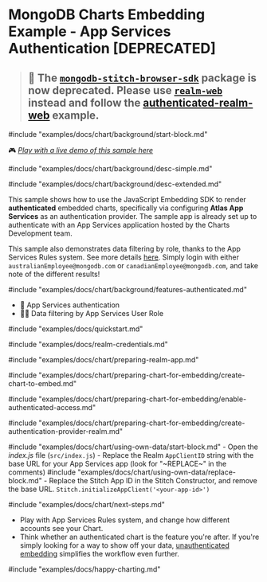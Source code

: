 # MongoDB Charts Embedding Example - App Services Authentication [DEPRECATED]

> ## :rotating_light: The [`mongodb-stitch-browser-sdk`](https://www.npmjs.com/package/mongodb-stitch-browser-sdk) package is now deprecated. Please use [`realm-web`](https://www.npmjs.com/package/realm-web) instead and follow the [authenticated-realm-web](https://github.com/mongodb-js/charts-embed-sdk/tree/master/examples/charts/authenticated-realm-web) example.

#include "examples/docs/chart/background/start-block.md"

🎮 _[Play with a live demo of this sample here](https://codesandbox.io/s/github/mongodb-js/charts-embed-sdk/tree/master/examples/charts/authenticated-realm-deprecated)_

#include "examples/docs/chart/background/desc-simple.md"

#include "examples/docs/chart/background/desc-extended.md"

This sample shows how to use the JavaScript Embedding SDK to render **authenticated** embedded charts, specifically via configuring **Atlas App Services** as an authentication provider. The sample app is already set up to authenticate with an App Services application hosted by the Charts Development team.

This sample also demonstrates data filtering by role, thanks to the App Services Rules system. See more details [here](https://www.mongodb.com/docs/atlas/app-services/mongodb/define-roles-and-permissions/). Simply login with either `australianEmployee@mongodb.com` or `canadianEmployee@mongodb.com`, and take note of the different results!

#include "examples/docs/chart/background/features-authenticated.md"
- 🔑 App Services authentication
- 🙋‍♂️ Data filtering by App Services User Role

#include "examples/docs/quickstart.md"

#include "examples/docs/realm-credentials.md"

#include "examples/docs/chart/preparing-realm-app.md"

#include "examples/docs/chart/preparing-chart-for-embedding/create-chart-to-embed.md"

#include "examples/docs/chart/preparing-chart-for-embedding/enable-authenticated-access.md"

#include "examples/docs/chart/preparing-chart-for-embedding/create-authentication-provider-realm.md"

#include "examples/docs/chart/using-own-data/start-block.md"
    - Open the _index.js_ file (`src/index.js`)
    - Replace the Realm `AppClientID` string with the base URL for your App Services app (look for "\~REPLACE\~" in the comments)
#include "examples/docs/chart/using-own-data/replace-block.md"
    - Replace the Stitch App ID in the Stitch Constructor, and remove the base URL. `Stitch.initializeAppClient('<your-app-id>')`

#include "examples/docs/chart/next-steps.md"
- Play with App Services Rules system, and change how different accounts see your Chart.
- Think whether an authenticated chart is the feature you're after. If you're simply looking for a way to show off your data, [unauthenticated embedding](https://github.com/mongodb-js/charts-embed-sdk/tree/master/examples/charts/unauthenticated) simplifies the workflow even further.

#include "examples/docs/happy-charting.md"
